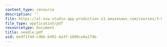 ```yaml
---
content_type: resource
description: ''
file: https://ol-ocw-studio-app-production.s3.amazonaws.com/courses/3-094-materials-in-human-experience-spring-2004/be9f1f49cd6bbd924a3f1609ce8a1f4b_needle.pdf
file_type: application/pdf
resourcetype: Document
title: needle.pdf
uid: be9f1f49-cd6b-bd92-4a3f-1609ce8a1f4b
---
```

